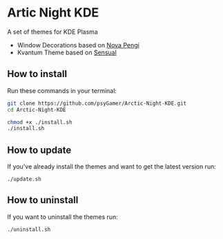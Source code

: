 # Artic Night KDE
A set of themes for KDE Plasma

- Window Decorations based on [Nova Pengi](https://github.com/varlesh/nova-kde/tree/pengi)
- Kvantum Theme based on [Sensual](https://github.com/L4ki/Sensual-Theme)

## How to install

Run these commands in your terminal:
```sh
git clone https://github.com/psyGamer/Arctic-Night-KDE.git
cd Arctic-Night-KDE

chmod +x ./install.sh
./install.sh
```

## How to update
If you've already install the themes and want to get the latest version run:

`./update.sh`

## How to uninstall
If you want to uninstall the themes run:

 `./uninstall.sh`
